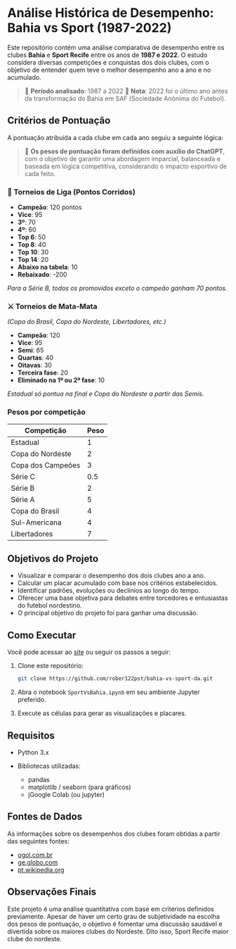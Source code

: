# Análise Histórica de Desempenho: Bahia vs Sport (1987-2022)

Este repositório contém uma análise comparativa de desempenho entre os clubes **Bahia** e **Sport Recife** entre os anos de **1987 e 2022**. O estudo considera diversas competições e conquistas dos dois clubes, com o objetivo de entender quem teve o melhor desempenho ano a ano e no acumulado.

> 📅 **Período analisado**: 1987 a 2022
> 🔗 **Nota**: 2022 foi o último ano antes da transformação do Bahia em SAF (Sociedade Anônima do Futebol).

## Critérios de Pontuação

A pontuação atribuída a cada clube em cada ano seguiu a seguinte lógica:

> 🧮 **Os pesos de pontuação foram definidos com auxílio do ChatGPT**, com o objetivo de garantir uma abordagem imparcial, balanceada e baseada em lógica competitiva, considerando o impacto esportivo de cada feito.

### 📌 Torneios de Liga (Pontos Corridos)
- **Campeão**: 120 pontos  
- **Vice**: 95  
- **3º**: 70  
- **4º**: 60  
- **Top 6**: 50  
- **Top 8**: 40  
- **Top 10**: 30  
- **Top 14**: 20  
- **Abaixo na tabela**: 10  
- **Rebaixado**: -200

*Para a Série B, todos os promovidos exceto o campeão ganham 70 pontos.*

### ⚔️ Torneios de Mata-Mata  
*(Copa do Brasil, Copa do Nordeste, Libertadores, etc.)*  
- **Campeão**: 120  
- **Vice**: 95  
- **Semi**: 65  
- **Quartas**: 40  
- **Oitavas**: 30  
- **Terceira fase**: 20  
- **Eliminado na 1ª ou 2ª fase**: 10

*Estadual só pontua na final e Copa do Nordeste a partir das Semis.*

### Pesos por competição

| Competição        | Peso |
| ----------------- | ---- |
| Estadual          | 1    |
| Copa do Nordeste  | 2    |
| Copa dos Campeões | 3    |
| Série C           | 0.5  |
| Série B           | 2    |
| Série A           | 5    |
| Copa do Brasil    | 4    |
| Sul-Americana     | 4    |
| Libertadores      | 7    |

## Objetivos do Projeto

* Visualizar e comparar o desempenho dos dois clubes ano a ano.
* Calcular um placar acumulado com base nos critérios estabelecidos.
* Identificar padrões, evoluções ou declínios ao longo do tempo.
* Oferecer uma base objetiva para debates entre torcedores e entusiastas do futebol nordestino.
* O principal objetivo do projeto foi para ganhar uma discussão.

## Como Executar

Você pode acessar ao [site](https://rober122pst.github.io/bahia-vs-sport-da/site/) ou seguir os passos a seguir:

1. Clone este repositório:

   ```bash
   git clone https://github.com/rober122pst/bahia-vs-sport-da.git
   ```
2. Abra o notebook `SportVsBahia.ipynb` em seu ambiente Jupyter preferido.
3. Execute as células para gerar as visualizações e placares.

## Requisitos

* Python 3.x
* Bibliotecas utilizadas:

  * pandas
  * matplotlib / seaborn (para gráficos)
  * jGoogle Colab (ou jupyter)

## Fontes de Dados

As informações sobre os desempenhos dos clubes foram obtidas a partir das seguintes fontes:
* [ogol.com.br](https://www.ogol.com.br/)
* [ge.globo.com](https://ge.globo.com/)
* [pt.wikipedia.org](https://pt.wikipedia.org/wiki/Wikip%C3%A9dia:P%C3%A1gina_principal)

## Observações Finais

Este projeto é uma análise quantitativa com base em critérios definidos previamente. Apesar de haver um certo grau de subjetividade na escolha dos pesos de pontuação, o objetivo é fomentar uma discussão saudável e divertida sobre os maiores clubes do Nordeste. Dito isso, Sport Recife maior clube do nordeste.

